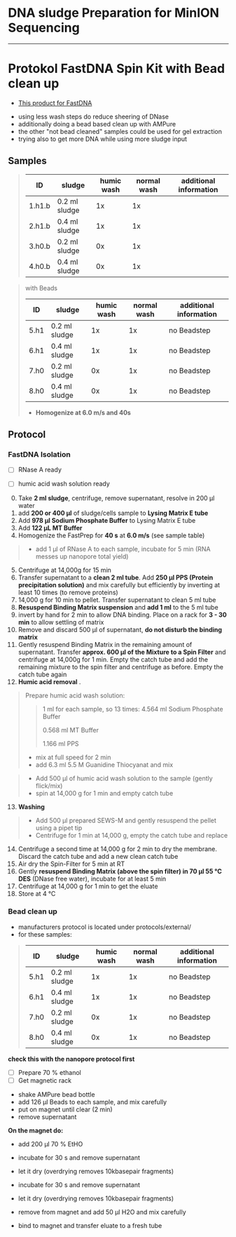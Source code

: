 DNA sludge Preparation for MinION Sequencing
====
___
# Protokol FastDNA Spin Kit with Bead clean up

* [This product for FastDNA](https://www.mpbio.com/product.php?pid=116540600&country=223)
+ using less wash steps do reduce sheering of DNase
+ additionally doing a bead based clean up with AMPure
+ the other "not bead cleaned" samples could be used for gel extraction
+ trying also to get more DNA while using more sludge input


## Samples

>
>| ID | sludge | humic wash | normal wash | additional information |
>| -| -------- | -------- | -------- |-------- |
>| 1.h1.b | 0.2 ml sludge| 1x | 1x | |
>| 2.h1.b | 0.4 ml sludge| 1x | 1x | |
>| 3.h0.b |0.2 ml sludge | 0x | 1x | |
>| 4.h0.b |0.4 ml sludge | 0x | 1x | ||

> with Beads
>
>| ID | sludge | humic wash | normal wash | additional information |
>| -| -------- | -------- | -------- |-------- |
>| 5.h1 | 0.2 ml sludge| 1x | 1x | no Beadstep |
>| 6.h1 | 0.4 ml sludge| 1x | 1x | no Beadstep |
>| 7.h0 | 0.2 ml sludge | 0x | 1x | no Beadstep |
>| 8.h0 | 0.4 ml sludge | 0x | 1x | no Beadstep |
> * **Homogenize at 6.0 m/s and 40s**

## Protocol

### FastDNA Isolation

* [ ] RNase A ready
* [ ] humic acid wash solution ready


0. Take **2 ml sludge**, centrifuge, remove supernatant, resolve in 200 µl water
1. add **200 or 400 µl** of sludge/cells sample to **Lysing Matrix E tube**
2. Add **978 µl Sodium Phosphate Buffer** to Lysing Matrix E tube
3. Add **122 µL MT Buffer**
4. Homogenize the FastPrep for **40 s** at **6.0 m/s** (see sample table)
> * add 1 µl of RNase A to each sample, incubate for 5 min (RNA messes up nanopore total yield)
5. Centrifuge at 14,000g for 15 min
6. Transfer supernatant to a **clean 2 ml tube**. Add **250 µl PPS (Protein precipitation solution)** and mix carefully but efficiently by inverting at least 10 times (to remove proteins)
7. 14,000 g for 10 min to pellet. Transfer supernatant to clean 5 ml tube
8. **Resuspend Binding Matrix suspension** and **add 1 ml** to the 5 ml tube
9. invert by hand for 2 min to allow DNA binding. Place on a rack for **3 - 30 min** to allow settling of matrix
10. Remove and discard 500 µl of supernatant, **do not disturb the binding matrix**
11. Gently resuspend Binding Matrix in the remaining amount of supernatant. Transfer **approx. 600 µl of the Mixture to a Spin Filter** and centrifuge at 14,000g for 1 min. Empty the catch tube and add the remaining mixture to the spin filter and centrifuge as before. Empty the catch tube again
12. **Humic acid removal** .
> Prepare humic acid wash solution:  
>> 1 ml for each sample, so 13 times:
>> 4.564 ml Sodium Phosphate Buffer
>>
>> 0.568 ml MT Buffer
>>
>> 1.166 ml PPS
>>
>
> * mix at full speed for 2 min
> * add 6.3 ml 5.5 M Guanidine Thiocyanat and mix

  >* Add 500 µl of humic acid wash solution to the sample (gently flick/mix)
  >* spin at 14,000 g for 1 min and empty catch tube

13. **Washing**
>* Add 500 µl prepared SEWS-M and gently resuspend the pellet using a pipet tip
>* Centrifuge for 1 min at 14,000 g, empty the catch tube and replace

14. Centrifuge a second time at 14,000 g for 2 min to dry the membrane. Discard the catch tube and add a new clean catch tube
15. Air dry the Spin-Filter for 5 min at RT
16. Gently **resuspend Binding Matrix (above the spin filter) in 70 µl 55 °C DES** (DNase free water), incubate for at least 5 min
17. Centrifuge at 14,000 g for 1 min to get the eluate
18. Store at 4 °C

### Bead clean up

* manufacturers protocol is located under protocols/external/
* for these samples:

>| ID | sludge | humic wash | normal wash | additional information |
>| -| -------- | -------- | -------- |-------- |
>| 5.h1 | 0.2 ml sludge| 1x | 1x | no Beadstep |
>| 6.h1 | 0.4 ml sludge| 1x | 1x | no Beadstep |
>| 7.h0 | 0.2 ml sludge | 0x | 1x | no Beadstep |
>| 8.h0 | 0.4 ml sludge | 0x | 1x | no Beadstep |

**check this with the nanopore protocol first**
* [ ] Prepare 70 % ethanol
* [ ] Get magnetic rack

* shake AMPure bead bottle
* add 126 µl Beads to each sample, and mix carefully
* put on magnet until clear (2 min)
* remove supernatant

**On the magnet do:**
* add 200 µl 70 % EtHO
* incubate for 30 s and remove supernatant
* let it dry (overdrying removes 10kbasepair fragments)
* incubate for 30 s and remove supernatant
* let it dry (overdrying removes 10kbasepair fragments)


* remove from magnet and add 50 µl H2O and mix carefully
* bind to magnet and transfer eluate to a fresh tube
